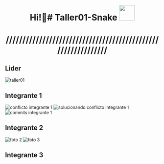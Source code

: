 <h1 align="center"> Hi!👋# Taller01-Snake <img src="https://media.giphy.com/media/mGcNjsfWAjY5AEZNw6/giphy.gif" width="50"></h2>  
 </h1> 
<h1 align="center">/////////////////////////////////////////////////////////////</h1> 

## Lider
![taller01](https://user-images.githubusercontent.com/57873984/194204217-1b20e59f-bdbe-4a24-b570-bd0ff5483def.png)


## Integrante 1
![conflicto integrante 1](https://user-images.githubusercontent.com/105894228/194200302-771b7ca0-8809-4ce5-ae3e-389fc2bcde3a.jpg)
![solucionando conflicto integrante 1](https://user-images.githubusercontent.com/105894228/194200312-4bfd7f1d-e441-4782-9157-3b39a0bb3461.jpg)
![commits integrante 1](https://user-images.githubusercontent.com/105894228/194200423-9d538098-e4ac-41ba-9feb-f719a483d8b9.jpg)

## Integrante 2
![foto 2](https://user-images.githubusercontent.com/67281150/194203797-609e8c80-2fca-4d38-af15-b15ccfef639c.png)
![foto 3](https://user-images.githubusercontent.com/67281150/194203801-a4ef83d8-6969-4dbc-841a-3d91d481614d.png)


## Integrante 3
